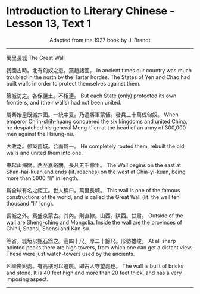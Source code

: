 # Introduction to Literary Chinese - Lesson 13, Text 1

<center>Adapted from the 1927 book by J. Brandt</center>

---

萬里長城
The Great Wall

我國古時。北有匈奴之患。燕趙諸國。
In ancient times our country was much troubled in the north by the Tartar hordes. The States of Yen and Chao had built walls in order to protect themselves against them.

築城防之。各保疆土。不相連。
But each State (only) protected its own frontiers, and (their walls) had not been united.

屬秦始皇既滅六國。一統中夏。乃遣將軍蒙恬。發兵三十萬伐匈奴。
When emperor Ch'in-shih-huang conquered the six kingdoms and united China, he despatched his general Meng-t'ien at the head of an army of 300,000 men against the Hsiung-nu.

大敗之。修築舊城。合而爲一。
He completely routed them, rebuilt the old walls and united them into one.

東起山海關。西至嘉峪關。長凡五千餘里。
The Wall begins on the east at Shan-hai-kuan and ends (lit. reaches) on the west at Chia-yi-kuan, being more than 5000 "li" in length.

爲全球有名之鉅工。世人稱曰。萬里長城。
This wall is one of the famous constructions of the world, and is called the Great Wall (lit. the wall ten thousand "li" long).

長城之外。爲盛京蒙古。其內。則直隸。山西。陕西。甘肅。
Outside of the wall are Sheng-ching and Mongolia. Inside the wall are the provinces of Chihli, Shansi, Shensi and Kan-su.

等省。城垣以甄石爲之。高四十尺。厚二十餘尺。形勢雄峻。
At all sharp pointed peaks there are high towers, from which one can get a distant view. These were just watch-towers used by the ancients.

凡峰巒銳處。有高樓可以遠眺。即古人守望處也。
The wall is built of bricks and stone. It is 40 feet high and more than 20 feet thick, and has a very imposing aspect.

---
